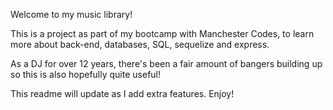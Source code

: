 Welcome to my music library!

This is a project as part of my bootcamp with Manchester Codes, to learn more about back-end, databases, SQL, sequelize and express. 

As a DJ for over 12 years, there's been a fair amount of bangers building up so this is also hopefully quite useful! 

This readme will update as I add extra features. Enjoy!